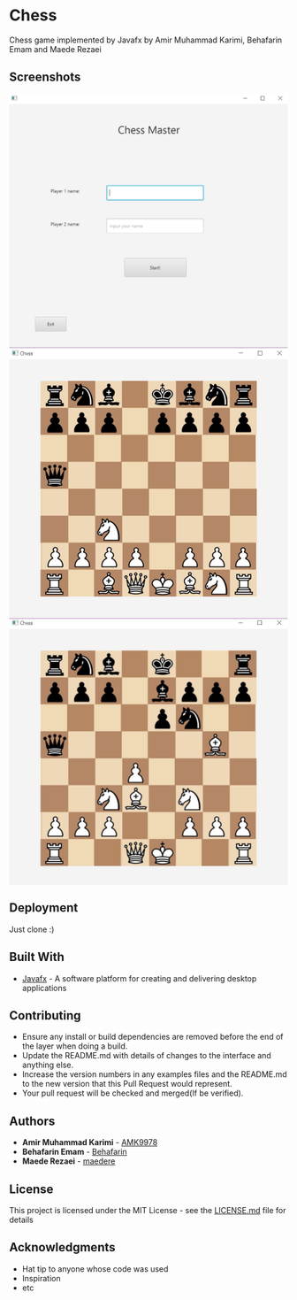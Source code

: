 # Chess

Chess game implemented by Javafx by Amir Muhammad Karimi, Behafarin Emam and Maede Rezaei

## Screenshots
<img align="center" src="https://github.com/AMK9978/Chess/blob/master/ScreenShots/Capture.JPG?raw=true." alt="Spire the Hare" title="ScreenShot1" width="900px">

<img align="center" src="https://github.com/AMK9978/Chess/blob/master/ScreenShots/Capture1.JPG?raw=true." alt="Spire the Hare" title="ScreenShot" width="900px">

<img align="center" src="https://github.com/AMK9978/Chess/blob/master/ScreenShots/Capture2.JPG?raw=true." alt="Spire the Hare" title="ScreenShot3" width="900px">

## Deployment

Just clone :)

## Built With

* [Javafx](https://openjfx.io/) - A software platform for creating and delivering desktop applications

## Contributing

* Ensure any install or build dependencies are removed before the end of the layer when doing a build.
* Update the README.md with details of changes to the interface and anything else.
* Increase the version numbers in any examples files and the README.md to the new version that this Pull Request would represent.
* Your pull request will be checked and merged(If be verified).

## Authors

* **Amir Muhammad Karimi** - [AMK9978](https://github.com/amk9978)
* **Behafarin Emam** - [Behafarin](https://github.com/Behafarin)
* **Maede Rezaei** - [maedere](https://github.com/maedere)

## License

This project is licensed under the MIT License - see the [LICENSE.md](LICENSE.md) file for details

## Acknowledgments

* Hat tip to anyone whose code was used
* Inspiration
* etc
